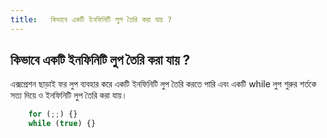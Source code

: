 ```yaml
---
title:   কিভাবে একটি ইনফিনিটি লুপ তৈরি করা যায় ?
---
```

## কিভাবে একটি ইনফিনিটি লুপ তৈরি করা যায় ?

এক্সপ্রেশন ছাড়াই ফর লুপ ব্যবহার করে একটি ইনফিনিটি লুপ তৈরি করতে পারি এবং একটি while লুপ শুরুর শর্তকে সত্য দিয়ে ও ইনফিনিটি লুপ তৈরি করা যায়।

```javascript
    for (;;) {}
    while (true) {}
```
